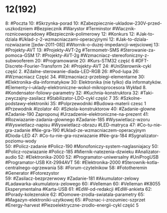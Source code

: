 # 12(192)

8: #Poczta
10: #Skrzynka-porad 
	10: #Zabezpiecznie-ukladow-230V-przed-uszkodzniem #Bezpiecznik #Warystor #Terminstor #Wlacznik-roznicowopradowy #Bezpiecznik-polimerowy
12: #Konkurs 
	12: #Jak-to-dziala #Uklad-z-2-wzmacniaczami-operacyjnymi
	12: #Jak-to-dziala-rozwiazanie [[edw-2011-08]] #Wtornik-o-duzej-impedancji-wejsciowej 
13: #Projekty-AVT 
	13: #Projekty-AVT-2g #Termometr-SMS #Sterowanie-za-pomoca-GSM 
	17: #Projekty-AVT-2g #Wzmacniacz-stereofoniczny-z-subwooferem
20: #Programowanie 
	20: #Kurs-STM32 część 6 #DFT-Discrete-Fourier-Transform
24: #Projekty-AVT 
	24: #UniSterownik-cykl część 2. #Zdalne-sterowanie-diada-LED-RGB
26: #Pod-lupa 
	26: #Wzmacniacz Część 34. #Wzmacniacz-przebiegi-elementarne
30: #Elektronika-dla-informatykow 
	30: Elektronika (nie tylko) dla informatyków. #Elementy-i-uklady-elektroniczne-wokol-mikroprocesora Wykład 8. #Kondensator-foliowy-parametry
32: #Kuchnia-konstruktora 
	32: #Taki-zwyczajny-zasilacz #Stabilizator-LDO-cykl część 7
35: #Szkolne-podstawy-elektroniki 
	35: #Polprzewodniki #Budowa-materii czesc 1 #Przewodnik #Izolator
40: #Szkola-konstruktorow 
	40: #Zadanie-glowne #Zadanie-190 Zaproponuj #Urzadzenie-elektroniczne-na-prezent 
	41: #Rozwiazanie-zadania-glownego #Zadanie-185 #Wyswietlacz-wzoru #Wyswietlacz-napisu  #Wyswietlacz-obrazu  #LED-matryca
	47: #Co-tu-nie-gra-zadanie #Nie-gra-190 #Uklad-ze-wzmacniaczem-operacyjnym #Dioda-LED 
	47:  #Co-tu-nie-gra-rozwiazanie #Nie-gra-184 #Sygnalizator-poziomu-wody  
	50: #Policz-zadanie #Policz-190 #Monofoniczy-system-naglasniajacy 
	50: #Policz-rozwiazanie #Policz-185 #Miernik-natezenia-dzwieku #Analizator-audio
52: #Elektronika-2000 
	52: #Programator-uniwersalny #UniProgUSB #Programator-USB Kit-2994AVT
	56: #Elektronika-2000 #Sterownik-kotla-centralnego-ogrzewania
58: #Forum-czytelnikow 
	58: #Fototheremin #Generator #Fotorezystor   
	59: #Zasilacz-bezprzerwowy #Zadanie-181 #Akumulator-zelowy #Ladawarka-akumulatora-zelowego
60: #Velleman
	60: #Velleman #K8055 Eksperymentalna #Karta-USB
	61: #EdW-od-redakcji #EdW-ankieta
62: #Porady-kolezenskie 
	62: #Domowe-zrodla-swiatala-parametry
65: #Magazyn-elektroniki-uzytkowej 
	65: #Poznac-i-zrozumiec-szprzet #Energy-harvest #Piezoelektryczne-zrodlo-energii-cykl część 5
